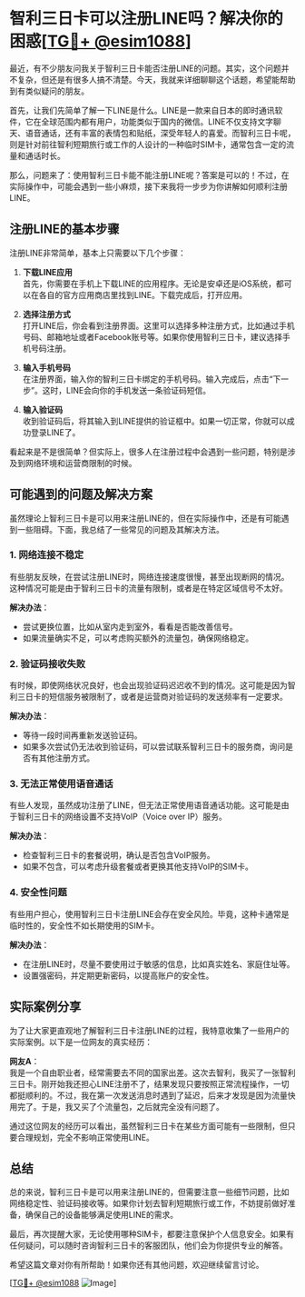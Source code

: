 # 智利三日卡可以注册LINE吗？解决你的困惑[[TG💪+ @esim1088](https://t.me/s/esim1088)]

最近，有不少朋友问我关于智利三日卡能否注册LINE的问题。其实，这个问题并不复杂，但还是有很多人搞不清楚。今天，我就来详细聊聊这个话题，希望能帮助到有类似疑问的朋友。

首先，让我们先简单了解一下LINE是什么。LINE是一款来自日本的即时通讯软件，它在全球范围内都有用户，功能类似于国内的微信。LINE不仅支持文字聊天、语音通话，还有丰富的表情包和贴纸，深受年轻人的喜爱。而智利三日卡呢，则是针对前往智利短期旅行或工作的人设计的一种临时SIM卡，通常包含一定的流量和通话时长。

那么，问题来了：使用智利三日卡能不能注册LINE呢？答案是可以的！不过，在实际操作中，可能会遇到一些小麻烦，接下来我将一步步为你讲解如何顺利注册LINE。

## 注册LINE的基本步骤

注册LINE非常简单，基本上只需要以下几个步骤：

1. **下载LINE应用**  
   首先，你需要在手机上下载LINE的应用程序。无论是安卓还是iOS系统，都可以在各自的官方应用商店里找到LINE。下载完成后，打开应用。

2. **选择注册方式**  
   打开LINE后，你会看到注册界面。这里可以选择多种注册方式，比如通过手机号码、邮箱地址或者Facebook账号等。如果你使用智利三日卡，建议选择手机号码注册。

3. **输入手机号码**  
   在注册界面，输入你的智利三日卡绑定的手机号码。输入完成后，点击“下一步”。这时，LINE会向你的手机发送一条验证码短信。

4. **输入验证码**  
   收到验证码后，将其输入到LINE提供的验证框中。如果一切正常，你就可以成功登录LINE了。

看起来是不是很简单？但实际上，很多人在注册过程中会遇到一些问题，特别是涉及到网络环境和运营商限制的时候。

## 可能遇到的问题及解决方案

虽然理论上智利三日卡是可以用来注册LINE的，但在实际操作中，还是有可能遇到一些阻碍。下面，我总结了一些常见的问题及其解决方法。

### 1. 网络连接不稳定  
有些朋友反映，在尝试注册LINE时，网络连接速度很慢，甚至出现断网的情况。这种情况可能是由于智利三日卡的流量有限制，或者是在特定区域信号不太好。

**解决办法**：  
- 尝试更换位置，比如从室内走到室外，看看是否能改善信号。
- 如果流量确实不足，可以考虑购买额外的流量包，确保网络稳定。

### 2. 验证码接收失败  
有时候，即使网络状况良好，也会出现验证码迟迟收不到的情况。这可能是因为智利三日卡的短信服务被限制了，或者是运营商对验证码的发送频率有一定要求。

**解决办法**：  
- 等待一段时间再重新发送验证码。
- 如果多次尝试仍无法收到验证码，可以尝试联系智利三日卡的服务商，询问是否有其他注册方式。

### 3. 无法正常使用语音通话  
有些人发现，虽然成功注册了LINE，但无法正常使用语音通话功能。这可能是由于智利三日卡的网络设置不支持VoIP（Voice over IP）服务。

**解决办法**：  
- 检查智利三日卡的套餐说明，确认是否包含VoIP服务。
- 如果不包含，可以考虑升级套餐或者更换其他支持VoIP的SIM卡。

### 4. 安全性问题  
有些用户担心，使用智利三日卡注册LINE会存在安全风险。毕竟，这种卡通常是临时性的，安全性不如长期使用的SIM卡。

**解决办法**：  
- 在注册LINE时，尽量不要使用过于敏感的信息，比如真实姓名、家庭住址等。
- 设置强密码，并定期更新密码，以提高账户的安全性。

## 实际案例分享

为了让大家更直观地了解智利三日卡注册LINE的过程，我特意收集了一些用户的实际案例。以下是一位网友的真实经历：

**网友A**：  
我是一个自由职业者，经常需要去不同的国家出差。这次去智利，我买了一张智利三日卡。刚开始我还担心LINE注册不了，结果发现只要按照正常流程操作，一切都挺顺利的。不过，我在第一次发送消息时遇到了延迟，后来才发现是因为流量快用完了。于是，我又买了个流量包，之后就完全没有问题了。

通过这位网友的经历可以看出，虽然智利三日卡在某些方面可能有一些限制，但只要合理规划，完全不影响正常使用LINE。

## 总结

总的来说，智利三日卡是可以用来注册LINE的，但需要注意一些细节问题，比如网络稳定性、验证码接收等。如果你计划去智利短期旅行或工作，不妨提前做好准备，确保自己的设备能够满足使用LINE的需求。

最后，再次提醒大家，无论使用哪种SIM卡，都要注意保护个人信息安全。如果有任何疑问，可以随时咨询智利三日卡的客服团队，他们会为你提供专业的解答。

希望这篇文章对你有所帮助！如果你还有其他问题，欢迎继续留言讨论。

[[TG💪+ @esim1088](https://t.me/s/esim1088) ![Image](https://i.postimg.cc/4NQfJmqS/Snipaste-2025-05-13-00-14-12.png)]
